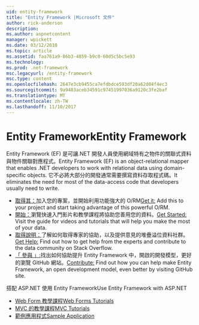 ```yaml
---
uid: entity-framework
title: "Entity Framework |Microsoft 文件"
author: rick-anderson
description: 
ms.author: aspnetcontent
manager: wpickett
ms.date: 03/12/2010
ms.topic: article
ms.assetid: faa761a9-86b3-4859-b9c0-60d5c5bc5e93
ms.technology: 
ms.prod: .net-framework
msc.legacyurl: /entity-framework
msc.type: content
ms.openlocfilehash: 2647e3cb9455ca7efdbdce593df20a62d04f4ec3
ms.sourcegitcommit: 9a9483aceb34591c97451997036a9120c3fe2baf
ms.translationtype: MT
ms.contentlocale: zh-TW
ms.lasthandoff: 11/10/2017
---
```

<a name="entity-framework"></a><span data-ttu-id="6ec71-102">Entity Framework</span><span class="sxs-lookup"><span data-stu-id="6ec71-102">Entity Framework</span></span>
====================
<span data-ttu-id="6ec71-103">Entity Framework (EF) 是可讓.NET 開發人員使用網域特有之物件的關聯式資料與物件關聯對應程式。</span><span class="sxs-lookup"><span data-stu-id="6ec71-103">Entity Framework (EF) is an object-relational mapper that enables .NET developers to work with relational data using domain-specific objects.</span></span> <span data-ttu-id="6ec71-104">它不必將大部分的開發通常需要撰寫資料存取程式碼。</span><span class="sxs-lookup"><span data-stu-id="6ec71-104">It eliminates the need for most of the data-access code that developers usually need to write.</span></span>


- <span data-ttu-id="6ec71-105">[取得其：](https://msdn.com/data/ee712906)加入您的專案，並開始利用功能強大的 O/RM</span><span class="sxs-lookup"><span data-stu-id="6ec71-105">[Get it:](https://msdn.com/data/ee712906) Add this to your project and start taking advantage of this powerful O/RM.</span></span>
- <span data-ttu-id="6ec71-106">[開始：](https://msdn.com/data/ee712907)瀏覽快速入門影片和教學課程將協助您善用您的資料。</span><span class="sxs-lookup"><span data-stu-id="6ec71-106">[Get Started:](https://msdn.com/data/ee712907) Visit the guide for videos and tutorials that will help you make the most of your data.</span></span>
- <span data-ttu-id="6ec71-107">[取得說明：](https://msdn.com/data/hh913619)了解如何取得專家的協助，以及提供意見的堆疊溢位資料社群。</span><span class="sxs-lookup"><span data-stu-id="6ec71-107">[Get Help:](https://msdn.com/data/hh913619) Find out how to get help from the experts and contribute to the data community on Stack Overflow.</span></span>
- <span data-ttu-id="6ec71-108">[「 參與 」:](https://github.com/aspnet/EntityFramework6)找出如何協助提升 Entity Framework 中，開啟的開發模型，更好的瀏覽 GitHub 網站。</span><span class="sxs-lookup"><span data-stu-id="6ec71-108">[Contribute:](https://github.com/aspnet/EntityFramework6) Find out how you can help make Entity Framework, an open development model, even better by visiting GitHub site.</span></span>


<span data-ttu-id="6ec71-109">搭配 ASP.NET 使用 Entity Framework</span><span class="sxs-lookup"><span data-stu-id="6ec71-109">Use Entity Framework with ASP.NET</span></span>

- [<span data-ttu-id="6ec71-110">Web Form 教學課程</span><span class="sxs-lookup"><span data-stu-id="6ec71-110">Web Forms Tutorials</span></span>](web-forms/overview/older-versions-getting-started/getting-started-with-ef/the-entity-framework-and-aspnet-getting-started-part-1.md)
- [<span data-ttu-id="6ec71-111">MVC 的教學課程</span><span class="sxs-lookup"><span data-stu-id="6ec71-111">MVC Tutorials</span></span>](mvc/overview/getting-started/getting-started-with-ef-using-mvc/creating-an-entity-framework-data-model-for-an-asp-net-mvc-application.md)
- [<span data-ttu-id="6ec71-112">範例應用程式</span><span class="sxs-lookup"><span data-stu-id="6ec71-112">Sample Application</span></span>](https://code.msdn.microsoft.com/ASPNET-MVC-Application-b01a9fe8)
